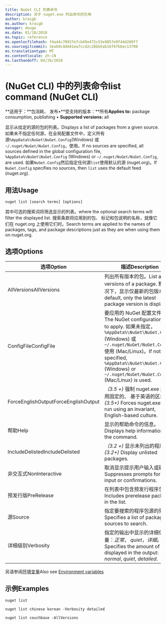 ```yaml
---
title: NuGet CLI 列表命令
description: 对于 nuget.exe 列出命令的引用
author: kraigb
ms.author: kraigb
manager: douge
ms.date: 01/18/2018
ms.topic: reference
ms.openlocfilehash: f4a44c70937e7cb49e472c53e9857e9f44d269f7
ms.sourcegitcommit: 3eab9c4dd41ea7ccd2c28bb5ab16f6fbbec13708
ms.translationtype: MT
ms.contentlocale: zh-CN
ms.lasthandoff: 04/26/2018
---
```

# <a name="list-command-nuget-cli"></a><span data-ttu-id="808b9-103">(NuGet CLI) 中的列表命令</span><span class="sxs-lookup"><span data-stu-id="808b9-103">list command (NuGet CLI)</span></span>

<span data-ttu-id="808b9-104">**适用于：**包消耗、 发布&bullet;**受支持的版本：**所有</span><span class="sxs-lookup"><span data-stu-id="808b9-104">**Applies to:** package consumption, publishing &bullet; **Supported versions:** all</span></span>

<span data-ttu-id="808b9-105">显示从给定的源的包的列表。</span><span class="sxs-lookup"><span data-stu-id="808b9-105">Displays a list of packages from a given source.</span></span> <span data-ttu-id="808b9-106">如果未不指定任何源，在全局配置文件中，定义所有源`%AppData%\NuGet\NuGet.Config`(Windows) 或`~/.nuget/NuGet/NuGet.Config`，使用。</span><span class="sxs-lookup"><span data-stu-id="808b9-106">If no sources are specified, all sources defined in the global configuration file, `%AppData%\NuGet\NuGet.Config` (Windows) or `~/.nuget/NuGet/NuGet.Config`, are used.</span></span> <span data-ttu-id="808b9-107">如果`NuGet.Config`然后指定任何源`list`使用默认的源 (nuget.org)。</span><span class="sxs-lookup"><span data-stu-id="808b9-107">If `NuGet.Config` specifies no sources, then `list` uses the default feed (nuget.org).</span></span>

## <a name="usage"></a><span data-ttu-id="808b9-108">用法</span><span class="sxs-lookup"><span data-stu-id="808b9-108">Usage</span></span>

```cli
nuget list [search terms] [options]
```

<span data-ttu-id="808b9-109">其中可选的搜索词将筛选显示的列表。</span><span class="sxs-lookup"><span data-stu-id="808b9-109">where the optional search terms will filter the displayed list.</span></span> <span data-ttu-id="808b9-110">搜索条款将应用到的包、 标记和包说明的名称，就像它们在 nuget.org 上使用它们时。</span><span class="sxs-lookup"><span data-stu-id="808b9-110">Search terms are applied to the names of packages, tags, and package descriptions just as they are when using them on nuget.org.</span></span>

## <a name="options"></a><span data-ttu-id="808b9-111">选项</span><span class="sxs-lookup"><span data-stu-id="808b9-111">Options</span></span>

| <span data-ttu-id="808b9-112">选项</span><span class="sxs-lookup"><span data-stu-id="808b9-112">Option</span></span> | <span data-ttu-id="808b9-113">描述</span><span class="sxs-lookup"><span data-stu-id="808b9-113">Description</span></span> |
| --- | --- |
| <span data-ttu-id="808b9-114">AllVersions</span><span class="sxs-lookup"><span data-stu-id="808b9-114">AllVersions</span></span> | <span data-ttu-id="808b9-115">列出所有版本的包。</span><span class="sxs-lookup"><span data-stu-id="808b9-115">List all versions of a package.</span></span> <span data-ttu-id="808b9-116">默认情况下，显示仅最新的包版本。</span><span class="sxs-lookup"><span data-stu-id="808b9-116">By default, only the latest package version is displayed.</span></span> |
| <span data-ttu-id="808b9-117">ConfigFile</span><span class="sxs-lookup"><span data-stu-id="808b9-117">ConfigFile</span></span> | <span data-ttu-id="808b9-118">要应用的 NuGet 配置文件。</span><span class="sxs-lookup"><span data-stu-id="808b9-118">The NuGet configuration file to apply.</span></span> <span data-ttu-id="808b9-119">如果未指定， `%AppData%\NuGet\NuGet.Config` (Windows) 或`~/.nuget/NuGet/NuGet.Config`使用 (Mac/Linux)。</span><span class="sxs-lookup"><span data-stu-id="808b9-119">If not specified, `%AppData%\NuGet\NuGet.Config` (Windows) or `~/.nuget/NuGet/NuGet.Config` (Mac/Linux) is used.</span></span>|
| <span data-ttu-id="808b9-120">ForceEnglishOutput</span><span class="sxs-lookup"><span data-stu-id="808b9-120">ForceEnglishOutput</span></span> | <span data-ttu-id="808b9-121">*（3.5 +)* 强制 nuget.exe 运行使用固定的、 基于英语的区域性。</span><span class="sxs-lookup"><span data-stu-id="808b9-121">*(3.5+)* Forces nuget.exe to run using an invariant, English-based culture.</span></span> |
| <span data-ttu-id="808b9-122">帮助</span><span class="sxs-lookup"><span data-stu-id="808b9-122">Help</span></span> | <span data-ttu-id="808b9-123">显示的帮助命令的信息。</span><span class="sxs-lookup"><span data-stu-id="808b9-123">Displays help information for the command.</span></span> |
| <span data-ttu-id="808b9-124">IncludeDelisted</span><span class="sxs-lookup"><span data-stu-id="808b9-124">IncludeDelisted</span></span> | <span data-ttu-id="808b9-125">*（3.2 +)* 显示未列出的程序包。</span><span class="sxs-lookup"><span data-stu-id="808b9-125">*(3.2+)* Display unlisted packages.</span></span> |
| <span data-ttu-id="808b9-126">非交互式</span><span class="sxs-lookup"><span data-stu-id="808b9-126">NonInteractive</span></span> | <span data-ttu-id="808b9-127">取消显示提示用户输入或确认。</span><span class="sxs-lookup"><span data-stu-id="808b9-127">Suppresses prompts for user input or confirmations.</span></span> |
| <span data-ttu-id="808b9-128">预发行版</span><span class="sxs-lookup"><span data-stu-id="808b9-128">PreRelease</span></span> | <span data-ttu-id="808b9-129">在列表中包含预发行程序包。</span><span class="sxs-lookup"><span data-stu-id="808b9-129">Includes prerelease packages in the list.</span></span> |
| <span data-ttu-id="808b9-130">源</span><span class="sxs-lookup"><span data-stu-id="808b9-130">Source</span></span> | <span data-ttu-id="808b9-131">指定要搜索的程序包源的列表。</span><span class="sxs-lookup"><span data-stu-id="808b9-131">Specifies a list of packages sources to search.</span></span> |
| <span data-ttu-id="808b9-132">详细级别</span><span class="sxs-lookup"><span data-stu-id="808b9-132">Verbosity</span></span> | <span data-ttu-id="808b9-133">指定的输出中显示的详细信息量：*正常*， *quiet*，*详细*。</span><span class="sxs-lookup"><span data-stu-id="808b9-133">Specifies the amount of detail displayed in the output: *normal*, *quiet*, *detailed*.</span></span> |

<span data-ttu-id="808b9-134">另请参阅[环境变量](cli-ref-environment-variables.md)</span><span class="sxs-lookup"><span data-stu-id="808b9-134">Also see [Environment variables](cli-ref-environment-variables.md)</span></span>

## <a name="examples"></a><span data-ttu-id="808b9-135">示例</span><span class="sxs-lookup"><span data-stu-id="808b9-135">Examples</span></span>

```cli
nuget list

nuget list chinese korean -Verbosity detailed

nuget list couchbase -AllVersions
```
